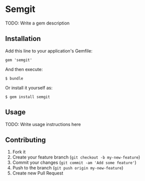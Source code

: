 # Semgit

TODO: Write a gem description

## Installation

Add this line to your application's Gemfile:

    gem 'semgit'

And then execute:

    $ bundle

Or install it yourself as:

    $ gem install semgit

## Usage

TODO: Write usage instructions here

## Contributing

1. Fork it
2. Create your feature branch (`git checkout -b my-new-feature`)
3. Commit your changes (`git commit -am 'Add some feature'`)
4. Push to the branch (`git push origin my-new-feature`)
5. Create new Pull Request
